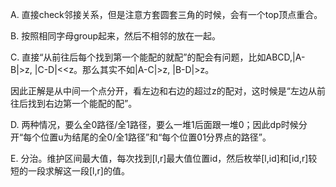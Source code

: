 A. 直接check邻接关系，但是注意方套圆套三角的时候，会有一个top顶点重合。

B. 按照相同字母group起来，然后不相邻的放在一起。

C. 直接“从前往后每个找到第一个能配的就配”的配会有问题，比如ABCD,|A-B|>z, |C-D|<<z。那么其实不如|A-C|>z, |B-D|>z。

   因此正解是从中间一个点分开，看左边和右边的超过z的配对，这时候是“左边从前往后找到右边第一个能配的配”。
   
D. 两种情况，要么全0路径/全1路径，要么一堆1后面跟一堆0；因此dp时候分开“每个位置u为结尾的全0/全1路径”和“每个位置01分界点的路径”。

E. 分治。维护区间最大值，每次找到[l,r]最大值位置id，然后枚举[l,id]和[id,r]较短的一段求解这一段[l,r]的值。
